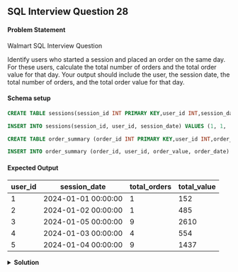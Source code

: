 ## SQL Interview Question 28

#### Problem Statement

<bold>Walmart SQL Interview Question</bold>

Identify users who started a session and placed an order on the same day.
For these users, calculate the total number of orders and the total order value for that day.
Your output should include the user, the session date, the total number of orders, and the total order value for that day.

#### Schema setup

```sql
CREATE TABLE sessions(session_id INT PRIMARY KEY,user_id INT,session_date DATETIME);

INSERT INTO sessions(session_id, user_id, session_date) VALUES (1, 1, '2024-01-01 00:00:00'),(2, 2, '2024-01-02 00:00:00'),(3, 3, '2024-01-05 00:00:00'),(4, 3, '2024-01-05 00:00:00'),(5, 4, '2024-01-03 00:00:00'),(6, 4, '2024-01-03 00:00:00'),(7, 5, '2024-01-04 00:00:00'),(8, 5, '2024-01-04 00:00:00'),(9, 3, '2024-01-05 00:00:00'),(10, 5, '2024-01-04 00:00:00');

CREATE TABLE order_summary (order_id INT PRIMARY KEY,user_id INT,order_value INT,order_date DATETIME);

INSERT INTO order_summary (order_id, user_id, order_value, order_date) VALUES (1, 1, 152, '2024-01-01 00:00:00'),(2, 2, 485, '2024-01-02 00:00:00'),(3, 3, 398, '2024-01-05 00:00:00'),(4, 3, 320, '2024-01-05 00:00:00'),(5, 4, 156, '2024-01-03 00:00:00'),(6, 4, 121, '2024-01-03 00:00:00'),(7, 5, 238, '2024-01-04 00:00:00'),(8, 5, 70, '2024-01-04 00:00:00'),(9, 3, 152, '2024-01-05 00:00:00'),(10, 5, 171, '2024-01-04 00:00:00');
```

#### Expected Output

| user_id | session_date         | total_orders | total_value |
|---------|----------------------|--------------|-------------|
| 1       | 2024-01-01 00:00:00  | 1            | 152         |
| 2       | 2024-01-02 00:00:00  | 1            | 485         |
| 3       | 2024-01-05 00:00:00  | 9            | 2610        |
| 4       | 2024-01-03 00:00:00  | 4            | 554         |
| 5       | 2024-01-04 00:00:00  | 9            | 1437        |

<details>
<summary><strong>Solution</strong></summary>

```sql
SELECT
    s.user_id,
    s.session_date,
    COUNT(o.order_id) AS total_orders,
    SUM(o.order_value) AS total_value
FROM sessions s
JOIN order_summary o
ON o.user_id = s.user_id
AND o.order_date = s.session_date
GROUP BY s.user_id,s.session_date;
```
</details>
